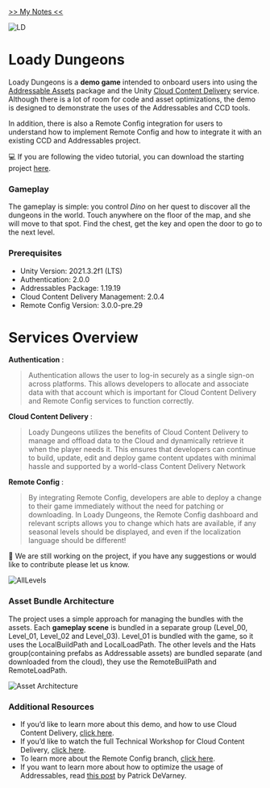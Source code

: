 [>> My Notes <<](./MyNotes.md)

![LD](https://user-images.githubusercontent.com/263776/110165036-dde21300-7db7-11eb-8f49-e7745ed44b35.png)

# Loady Dungeons
Loady Dungeons is a **demo game** intended to onboard users into using the [Addressable Assets](https://docs.unity3d.com/Packages/com.unity.addressables@0.3/manual/index.html) package and the Unity [Cloud Content Delivery](https://unity.com/products/cloud-content-delivery) service. Although there is a lot of room for code and asset optimizations, the demo is designed to demonstrate the uses of the Addressables and CCD tools. 

In addition, there is also a Remote Config integration for users to understand how to implement Remote Config and how to integrate it with an existing CCD and Addressables project.

:computer: If you are following the video tutorial, you can download the starting project [here](https://github.com/UnityTechnologies/LoadyDungeons/releases/tag/ws0.4.0).

### Gameplay
The gameplay is simple: you control _Dino_ on her quest to discover all the dungeons in the world. Touch anywhere on the floor of the map, and she will move to that spot. Find the chest, get the key and open the door to go to the next level.

### Prerequisites
* Unity Version: 2021.3.2f1 (LTS) 
* Authentication: 2.0.0
* Addressables Package: 1.19.19
* Cloud Content Delivery Management: 2.0.4
* Remote Config Version: 3.0.0-pre.29

# Services Overview
**Authentication** :
>Authentication allows the user to log-in securely as a single sign-on across platforms. This allows developers to allocate and associate data with that account which is important for Cloud Content Delivery and Remote Config services to function correctly.

**Cloud Content Delivery** :
>Loady Dungeons utilizes the benefits of Cloud Content Delivery to manage and offload data to the Cloud and dynamically retrieve it when the player needs it. This ensures that developers can continue to build, update, edit and deploy game content updates with minimal hassle and supported by a world-class Content Delivery Network

**Remote Config** :
>By integrating Remote Config, developers are able to deploy a change to their game immediately without the need for patching or downloading. In Loady Dungeons, the Remote Config dashboard and relevant scripts allows you to change which hats are available, if any seasonal levels should be displayed, and even if the localization language should be different! 

:construction: We are still working on the project, if you have any suggestions or would like to contribute please let us know.

![AllLevels](https://user-images.githubusercontent.com/263776/110165940-42ea3880-7db9-11eb-871c-13e4933e2540.png)

### Asset Bundle Architecture
The project uses a simple approach for managing the bundles with the assets. Each **gameplay scene** is bundled in a separate group (Level_00, Level_01, Level_02 and Level_03). Level_01 is bundled with the game, so it uses the LocalBuildPath and LocalLoadPath. The other levels and the Hats group(containing prefabs as Addressable assets) are bundled separate (and downloaded from the cloud), they use the RemoteBuilPath and RemoteLoadPath.

![Asset Architecture](https://user-images.githubusercontent.com/263776/110168293-9611ba80-7dbc-11eb-9945-417a16c3386d.jpg)

### Additional Resources
* If you’d like to learn more about this demo, and how to use Cloud Content Delivery, [click here](https://www.youtube.com/watch?v=J9XbISBpfp0). 
* If you’d like to watch the full Technical Workshop for Cloud Content Delivery, [click here](https://www.youtube.com/watch?v=5IvPPI7YnwU). 
* To learn more about the Remote Config branch, [click here](https://www.youtube.com/watch?v=RL3-VY8runI). 
* If you want to learn more about how to optimize the usage of Addressables, read [this post](https://blog.unity.com/technology/tales-from-the-optimization-trenches-saving-memory-with-addressables) by Patrick DeVarney. 
